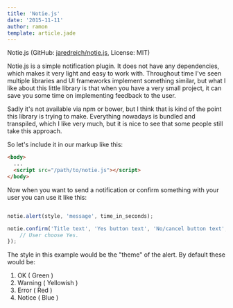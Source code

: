 ```yaml
---
title: 'Notie.js'
date: '2015-11-11'
author: ramon
template: article.jade
---
```


Notie.js (GitHub: [jaredreich/notie.js](https://github.com/jaredreich/notie.js), License: MIT)

Notie.js is a simple notification plugin. It does not have any dependencies, which makes it very light and easy to work with.
Throughout time I've seen multiple libraries and UI frameworks implement something similar,
but what I like about this little library is that when you have a very small project, it can save you some time on implementing feedback to the user.

Sadly it's not available via npm or bower, but I think that is kind of the point this library is trying to make.
Everything nowadays is bundled and transpiled, which I like very much, but it is nice to see that some people still take this approach.

So let's include it in our markup like this:
```html
<body>
  ...
  <script src="/path/to/notie.js"></script>
</body>
```

Now when you want to send a notification or confirm something with your user you can use it like this:
```javascript

notie.alert(style, 'message', time_in_seconds);

notie.confirm('Title text', 'Yes button text', 'No/cancel button text', function(){
    // User choose Yes.
});
```
The style in this example would be the "theme" of the alert. By default these would be:
1. OK ( Green )
2. Warning ( Yellowish )
3. Error ( Red )
4. Notice ( Blue )
